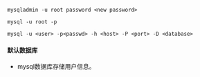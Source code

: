 


```shell
mysqladmin -u root password <new password>
```

```shell
mysql -u root -p
```

```shell
mysql -u <user> -p<passwd> -h <host> -P <port> -D <database>
```

#### 默认数据库

* mysql数据库存储用户信息。